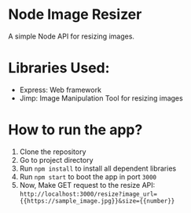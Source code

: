 # Node Image Resizer
A simple Node API for resizing images.

# Libraries Used:
- Express: Web framework
- Jimp: Image Manipulation Tool for resizing images

# How to run the app?
1. Clone the repository
2. Go to project directory
3. Run `npm install` to install all dependent libraries
4. Run `npm start` to boot the app in port `3000`
5. Now, Make GET request to the resize API: `http://localhost:3000/resize?image_url={{https://sample_image.jpg}}&size={{number}}`
